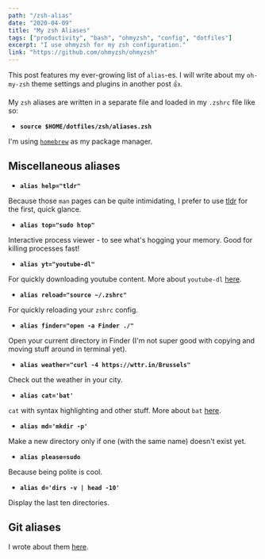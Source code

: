 ```yaml
---
path: "/zsh-alias"
date: "2020-04-09"
title: "My zsh Aliases"
tags: ["productivity", "bash", "ohmyzsh", "config", "dotfiles"]
excerpt: "I use ohmyzsh for my zsh configuration."
link: "https://github.com/ohmyzsh/ohmyzsh"
---
```


This post features my ever-growing list of `alias`-es. I will write about my `oh-my-zsh` theme settings and plugins in another post 👍.

My `zsh` aliases are written in a separate file and loaded in my `.zshrc` file like so:

- **`source $HOME/dotfiles/zsh/aliases.zsh`**

I'm using [`homebrew`](https://brew.sh/) as my package manager.

## Miscellaneous aliases

- **`alias help="tldr"`**

Because those `man` pages can be quite intimidating, I prefer to use [tldr](https://tldr.sh/) for the first, quick glance.

- **`alias top="sudo htop"`**

Interactive process viewer - to see what's hogging your memory. Good for killing processes fast!

- **`alias yt="youtube-dl"`**

For quickly downloading youtube content. More about `youtube-dl` [here](https://github.com/ytdl-org/youtube-dl).

- **`alias reload="source ~/.zshrc"`**

For quickly reloading your `zshrc` config.

- **`alias finder="open -a Finder ./"`**

Open your current directory in Finder (I'm not super good with copying and moving stuff around in terminal yet).

- **`alias weather="curl -4 https://wttr.in/Brussels"`**

Check out the weather in your city.

- **`alias cat='bat'`**

`cat` with syntax highlighting and other stuff. More about `bat` [here](https://github.com/sharkdp/bat).

- **`alias md='mkdir -p'`**

Make a new directory only if one (with the same name) doesn't exist yet.

- **`alias please=sudo`**

Because being polite is cool.

- **`alias d='dirs -v | head -10'`**

Display the last ten directories.

## Git aliases

I wrote about them [here](https://includejs.dev/smashing-git).
